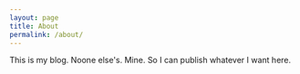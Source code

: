 ```yaml
---
layout: page
title: About
permalink: /about/
---
```


This is my blog. Noone else's. Mine. So I can publish whatever I want here.